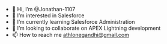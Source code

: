 - 👋 Hi, I’m @Jonathan-1107
- 👀 I’m interested in Salesforce
- 🌱 I’m currently learning Salesforce Administration
- 💞️ I’m looking to collaborate on APEX Lightning development
- 📫 How to reach me athlonegandhi@gmail.com

<!---
Jonathan-1107/Jonathan-1107 is a ✨ special ✨ repository because its `README.md` (this file) appears on your GitHub profile.
You can click the Preview link to take a look at your changes.
--->

